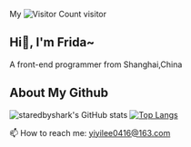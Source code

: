 My ![Visitor Count](https://profile-counter.glitch.me/Christmas/count.svg) visitor
## Hi👋, I'm Frida~</h1>
A front-end programmer from Shanghai,China
## About My Github
![staredbyshark's GitHub stats](https://github-readme-stats.vercel.app/api?username=staredbyshark&show_icons=true&theme=tokyonight)
[![Top Langs](https://github-readme-stats.vercel.app/api/top-langs/?username=staredbyshark&layout=compact)](https://github.com/staredbyshark/github-readme-stats)

📫 How to reach me: yiyilee0416@163.com
<!--
**staredbyshark/staredbyshark** is a ✨ _special_ ✨ repository because its `README.md` (this file) appears on your GitHub profile.

Here are some ideas to get you started:

- 🔭 I’m currently working on ...
- 🌱 I’m currently learning ...
- 👯 I’m looking to collaborate on ...
- 🤔 I’m looking for help with ...
- 💬 Ask me about ...
- 
- 😄 Pronouns: ...
- ⚡ Fun fact: ...
-->
